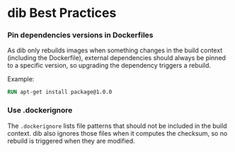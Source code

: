 dib Best Practices
==================

### Pin dependencies versions in Dockerfiles

As dib only rebuilds images when something changes in the build context (including the Dockerfile), external 
dependencies should always be pinned to a specific version, so upgrading the dependency triggers a rebuild.

Example:
```dockerfile
RUN apt-get install package@1.0.0
```

### Use .dockerignore

The `.dockerignore` lists file patterns that should not be included in the build context. dib also ignores those files
when it computes the checksum, so no rebuild is triggered when they are modified.

